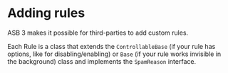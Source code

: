 # Adding rules

ASB 3 makes it possible for third-parties to add custom rules.

Each Rule is a class that extends the `ControllableBase` (if your rule has options, like for disabling/enabling) or `Base` (if your rule works invisible in the background) class and implements the `SpamReason` interface.
